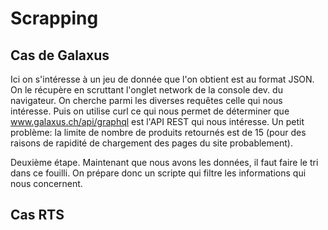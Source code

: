 # Scrapping

## Cas de Galaxus
Ici on s'intéresse à un jeu de donnée que l'on obtient est au format JSON. On le récupère en scruttant l'onglet network de la console dev. du navigateur. On cherche parmi les diverses requêtes celle qui nous intéresse. Puis on utilise curl ce qui nous permet de déterminer que www.galaxus.ch/api/graphql est l'API REST qui nous intéresse. Un petit problème: la limite de nombre de produits retournés est de 15 (pour des raisons de rapidité de chargement des pages du site probablement).

Deuxième étape. Maintenant que nous avons les données, il faut faire le tri dans ce fouilli. On prépare donc un scripte qui filtre les informations qui nous concernent.

## Cas RTS
